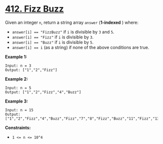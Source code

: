 # [412. Fizz Buzz](https://leetcode.com/problems/fizz-buzz/)

Given an integer `n`, return a string array `answer` (**1-indexed** ) where:

- `answer[i] == "FizzBuzz"` if `i` is divisible by `3` and `5`.
- `answer[i] == "Fizz"` if `i` is divisible by `3`.
- `answer[i] == "Buzz"` if `i` is divisible by `5`.
- `answer[i] == i` (as a string) if none of the above conditions are true.

**Example 1:** 

```
Input: n = 3
Output: ["1","2","Fizz"]
```

**Example 2:** 

```
Input: n = 5
Output: ["1","2","Fizz","4","Buzz"]
```

**Example 3:** 

```
Input: n = 15
Output: ["1","2","Fizz","4","Buzz","Fizz","7","8","Fizz","Buzz","11","Fizz","13","14","FizzBuzz"]
```

**Constraints:** 

- `1 <= n <= 10^4`